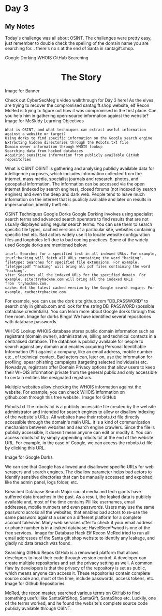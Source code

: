 # Day 3

## My Notes

Today's challenge was all about OSINT. The challenges were pretty easy, just remember to double check the spelling of the domain name you are searching for... there's no s at the end of Santa in santagift.shop.

Google Dorking 
WHOIS
GitHub Searching


# <center>The Story</center>

Image for Banner

Check out CyberSecMeg's video walkthrough for Day 3 here!
As the elves are trying to recover the compromised santagift.shop website, elf Recon McRed is trying to figure out how it was compromised in the first place. Can you help him in gathering open-source information against the website?  
Image for McSkidy
Learning Objectives

    What is OSINT, and what techniques can extract useful information against a website or target?
    Using dorks to find specific information on the Google search engine
    Extracting hidden directories through the Robots.txt file
    Domain owner information through WHOIS lookup
    Searching data from hacked databases
    Acquiring sensitive information from publicly available GitHub repositories

What is OSINT
OSINT is gathering and analysing publicly available data for intelligence purposes, which includes information collected from the internet, mass media, specialist journals and research, photos, and geospatial information. The information can be accessed via the open internet (indexed by search engines), closed forums (not indexed by search engines) and even the deep and dark web. People tend to leave much information on the internet that is publicly available and later on results in impersonation, identity theft etc. 

OSINT Techniques
Google Dorks
Google Dorking involves using specialist search terms and advanced search operators to find results that are not usually displayed using regular search terms. You can use them to search specific file types, cached versions of a particular site, websites containing specific text etc.  Bad actors widely use it to locate website configuration files and loopholes left due to bad coding practices. Some of the widely used Google dorks are mentioned below:

    inurl: Searches for a specified text in all indexed URLs. For example, inurl:hacking will fetch all URLs containing the word "hacking".
    filetype: Searches for specified file extensions. For example, filetype:pdf "hacking" will bring all pdf files containing the word "hacking". 
    site: Searches all the indexed URLs for the specified domain. For example, site:tryhackme.com will bring all the indexed URLs from  tryhackme.com.
    cache: Get the latest cached version by the Google search engine. For example, cache:tryhackme.com.

For example, you can use the dork site:github.com "DB_PASSWORD" to search only in github.com and look for the string DB_PASSWORD (possible database credentials). You can learn more about Google dorks through this free room.
Image for dorks
Bingo! We have identified several repositories with database passwords.

WHOIS Lookup
WHOIS database stores public domain information such as registrant (domain owner), administrative, billing and technical contacts in a centralised database. The database is publicly available for people to search against any domain and enables acquiring Personal Identifiable Information (PII) against a company, like an email address, mobile number etc., of technical contact. Bad actors can, later on, use the information for profiling, spear phishing campaigns (targeting selected individuals) etc. Nowadays, registrars offer Domain Privacy options that allow users to keep their WHOIS information private from the general public and only accessible to certain entities like designated registrars. 

Multiple websites allow checking the WHOIS information against the website. For example, you can check WHOIS information on github.com through this free website. 
Image for GitHub

Robots.txt
The robots.txt is a publicly accessible file created by the website administrator and intended for search engines to allow or disallow indexing of the website's URLs. All websites have their robots.txt file directly accessible through the domain's main URL. It is a kind of communication mechanism between websites and search engine crawlers. Since the file is publicly accessible, it doesn't mean anyone can edit or modify it. You can access robots.txt by simply appending robots.txt at the end of the website URL. For example, in the case of Google, we can access the robots.txt file by clicking this URL.

Image for Google Dorks

We can see that Google has allowed and disallowed specific URLs for web scrapers and search engines. The disallow parameter helps bad actors to identify sensitive directories that can be manually accessed and exploited, like the admin panel, logs folder, etc. 

Breached Database Search
Major social media and tech giants have suffered data breaches in the past.  As a result, the leaked data is publicly available and, most of the time contains PII like usernames, email addresses, mobile numbers and even passwords. Users may use the same password across all the websites; that enables bad actors to re-use the same password against a user on a different platform for a complete account takeover. Many web services offer to check if your email address or phone number is in a leaked database; HaveIBeenPwned is one of the free services. 
Image for Database Hack
Elf Recon McRed tried to run all email addresses of the Santa gift shop website to identify any leakage, and gladly no data breach was found. 

Searching GitHub Repos
GitHub is a renowned platform that allows developers to host their code through version control. A developer can create multiple repositories and set the privacy setting as well. A common flaw by developers is that the privacy of the repository is set as public, which means anyone can access it. These repositories contain complete source code and, most of the time, include passwords, access tokens, etc. 
Image for Github Repositories

McRed, the recon master, searched various terms on GitHub to find something useful like SantaGiftShop, SantaGift, SantaShop etc. Luckily, one of the terms worked, and he found the website's complete source code publicly available through OSINT.  
